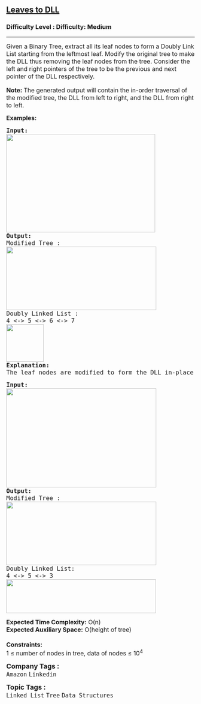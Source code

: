 <h2><a href="https://www.geeksforgeeks.org/problems/leaves-to-dll/1?page=1&difficulty=Medium&status=unsolved&sortBy=submissions">Leaves to DLL</a></h2><h3>Difficulty Level : Difficulty: Medium</h3><hr><div class="problems_problem_content__Xm_eO"><p><span style="font-size: 12pt;">Given a Binary Tree, extract all its leaf nodes to form a Doubly Link List starting from the leftmost leaf. Modify the original tree to make the DLL thus removing the leaf nodes from the tree. Consider the left and right pointers of the tree to be the previous and next pointer of the DLL respectively.</span><br><br><span style="font-size: 12pt;"><strong>Note:&nbsp;</strong>The generated output will contain the in-order traversal of the modified tree, the DLL from left to right, and the DLL from right to left.</span></p>
<p><span style="font-size: 12pt;"><strong>Examples:</strong></span></p>
<pre><span style="font-size: 12pt;"><strong>Input:</strong>
<img src="https://media.geeksforgeeks.org/img-practice/prod/addEditProblem/700615/Web/Other/blobid1_1722317045.png" width="398" height="262"></span><br><span style="font-size: 12pt;"><strong>Output: </strong>
Modified Tree :<br><img src="https://media.geeksforgeeks.org/img-practice/prod/addEditProblem/700615/Web/Other/blobid2_1722317056.png" width="401" height="169">
Doubly Linked List :
4 &lt;-&gt; 5 &lt;-&gt; 6 &lt;-&gt; 7<br><img src="https://media.geeksforgeeks.org/img-practice/prod/addEditProblem/700615/Web/Other/blobid3_1722317094.png" height="100">
<strong>Explanation:</strong>
The leaf nodes are modified to form the DLL in-place. Thus their links are removed from  the tree.</span></pre>
<pre><span style="font-size: 12pt;"><strong>Input:</strong></span><br><span style="font-size: 12pt;"><img src="https://media.geeksforgeeks.org/img-practice/prod/addEditProblem/700615/Web/Other/blobid4_1722317145.png" width="401" height="264"></span><br><span style="font-size: 12pt;"><strong>Output: </strong>
Modified Tree :</span><br><span style="font-size: 12pt;"><img src="https://media.geeksforgeeks.org/img-practice/prod/addEditProblem/700615/Web/Other/blobid5_1722317194.png" width="401" height="169"></span><br><span style="font-size: 12pt;">Doubly Linked List:
4 &lt;-&gt; 5 &lt;-&gt; 3<br></span><span style="font-size: 12pt;"><img src="https://media.geeksforgeeks.org/img-practice/prod/addEditProblem/700615/Web/Other/blobid6_1722317203.png" width="400" height="90"></span></pre>
<p><span style="font-size: 12pt;"><strong>Expected Time Complexity:</strong> O(n)<br><strong>Expected Auxiliary Space:</strong> O(height of tree)<br><br><strong>Constraints:</strong><br>1 ≤ number of nodes in tree, data of nodes ≤ 10<sup>4<br></sup></span></p></div><p><span style=font-size:18px><strong>Company Tags : </strong><br><code>Amazon</code>&nbsp;<code>Linkedin</code>&nbsp;<br><p><span style=font-size:18px><strong>Topic Tags : </strong><br><code>Linked List</code>&nbsp;<code>Tree</code>&nbsp;<code>Data Structures</code>&nbsp;